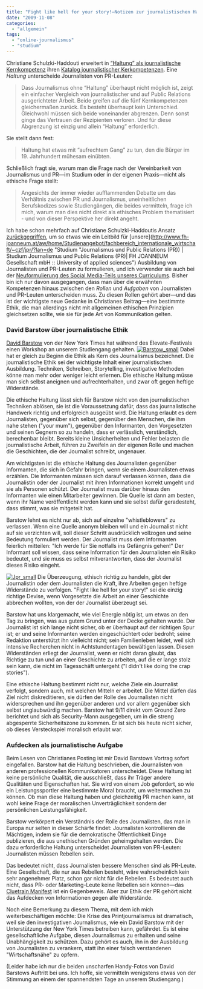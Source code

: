 ```yaml
---
title: "Fight like hell for your story!—Notizen zur journalistischen Haltung"
date: "2009-11-08"
categories: 
  - "allgemein"
tags: 
  - "online-journalismus"
  - "studium"
---
```


Christiane Schulzki-Haddouti erweitert in [“Haltung” als journalistische Kernkompetenz](http://blog.kooptech.de/2009/11/haltung-als-journalistische-kernkompetenz/ "KoopTech » Medien » “Haltung” als journalistische Kernkompetenz") ihren [Katalog journalistischer Kerkompetenzen](http://blog.kooptech.de/2008/12/5-partisanenstrategien-fuer-journalisten/ "KoopTech » Innovation Medien » 5+ Partisanenstrategien für Journalisten"). Eine _Haltung_ unterscheide Journalisten von PR-Leuten:

> Dass Journalismus ohne “Haltung” überhaupt nicht möglich ist, zeigt ein einfacher Vergleich von journalistischer und auf Public Relations ausgerichteter Arbeit. Beide greifen auf die fünf Kernkompetenzen gleichermaßen zurück. Es besteht überhaupt kein Unterschied. Gleichwohl müssen sich beide voneinander abgrenzen. Denn sonst ginge das Vertrauen der Rezipienten verloren. Und für diese Abgrenzung ist einzig und allein “Haltung” erforderlich.

Sie stellt dann fest:

> Haltung hat etwas mit “aufrechtem Gang” zu tun, den die Bürger im 19. Jahrhundert mühesam einübten.

Schließlich fragt sie, warum man die Frage nach der Vereinbarkeit von Journalismus und PR—im Studium oder in der eigenen Praxis—nicht als ethische Frage stellt:

> Angesichts der immer wieder aufflammenden Debatte um das Verhältnis zwischen PR und Journalismus, uneinheitlichen Berufskodizes sowie Studiengängen, die beides vermitteln, frage ich mich, warum man dies nicht direkt als ethisches Problem thematisiert - und von dieser Perspektive her direkt angeht.

Ich habe schon mehrfach auf Christiane Schulzki-Haddoutis Ansatz [zurückgegriffen](http://heinz.typepad.com/lostandfound/2009/02/journalistische-kompetenzen.html "Lost and Found: Journalistische Kompetenzen"), um so etwas wie ein Leitbild für [unsere](http://www.fh-joanneum.at/aw/home/Studienangebot/fachbereich_internationale_wirtschaft/~czf/jpr/?lan=de "Studium "Journalismus und Public Relations (PR)) | Studium Journalismus und Public Relations (PR)| FH JOANNEUM Gesellschaft mbH :: University of applied sciences") Ausbildung von Journalisten und PR-Leuten zu formulieren, und ich verwender sie auch bei der [Neuformulierung des Social Media-Teils unseres Curriculums](http://docs.google.com/Doc?docid=0ATNQPsHPR_eBZGZwYm12cTZfMjZkbTlqaHFoZA&hl=en "Teilcurriculum Social Media (Journalismus und PR) - Google Docs"). Bisher bin ich nur davon ausgegangen, dass man über die erwähnten Kompetenzen hinaus zwischen den _Rollen_ und _Aufgaben_ von Journalisten und PR-Leuten unterscheiden muss. Zu diesen Rollen gehört aber—und das ist der wichtigste neue Gedanke in Christianes Beitrag—eine bestimmte Ethik, die man allerdings nicht mit allgemeinen ethischen Prinzipien gleichsetzen sollte, wie sie für jede Art von Kommunikation gelten.

### David Barstow über journalistische Ethik

[David Barstow](http://topics.nytimes.com/top/reference/timestopics/people/b/david_barstow/index.html "David Barstow - The New York Times") von der New York Times hat während des Elevate-Festivals einen Workshop an unserem Studiengang gehalten. [![Barstow_small](http://heinz.typepad.com/.a/6a00d83451d60069e20120a662c3c3970b-800wi "Barstow_small")](http://heinz.typepad.com/.a/6a00d83451d60069e20120a662c3c3970b-pi) Dabei hat er gleich zu Beginn die Ethik als Kern des Journalismus bezeichnet. Die journalistische Ethik sei der wichtigste Inhalt einer journalistischen Ausbildung. Techniken, Schreiben, Storytelling, investigative Methoden könne man mehr oder weniger leicht erlernen. Die ethische Haltung müsse man sich selbst aneignen und aufrechterhalten, und zwar oft gegen heftige Widerstände.

Die ethische Haltung lässt sich für Barstow nicht von den journalistischen Techniken ablösen, sie ist die Voraussetzung dafür, dass das journalistische Handwerk richtig und erfolgreich ausgeübt wird. Die Haltung erlaubt es dem Journalisten, gegenüber sich selbst, gegenüber den Menschen, die ihm nahe stehen ("your mum"), gegenüber den Informanten, den Vorgesetzten und seinen Gegnern so zu handeln, dass er verlässlich, verständlich, berechenbar bleibt. Bereits kleine Unsicherheiten und Fehler belasten die journalistische Arbeit, führen zu Zweifeln an der eigenen Rolle und machen die Geschichten, die der Journalist schreibt, ungenauer.

Am wichtigsten ist die ethische Haltung des Journalisten gegenüber Informanten, die sich in Gefahr bringen, wenn sie einem Journalisten etwas erzählen. Die Informanten müssen sich darauf verlassen können, dass die Journalistin oder der Journalist mit ihren Informationen korrekt umgeht und sie als Personen schützt. Der Journalist muss darüber hinaus den Informanten wie einen Mitarbeiter gewinnen. Die Quelle ist dann am besten, wenn ihr Name veröffentlicht werden kann und sie selbst dafür geradesteht, dass stimmt, was sie mitgeteilt hat.

Barstow lehnt es nicht nur ab, sich auf einzelne "whistleblowers" zu verlassen. Wenn eine Quelle anonym bleiben will und ein Journalist nicht auf sie verzichten will, soll dieser Schritt ausdrücklich vollzogen und seine Bedeutung formuliert werden. Der Journalist muss dem Informanten feierlich mitteilen: "Ich werde für Sie notfalls ins Gefängnis gehen!" Der Informant soll wissen, dass seine Information für den Journalisten ein Risiko bedeutet, und sie muss es selbst mitverantworten, dass der Journalist dieses Risiko eingeht.

[![Jpr_small](http://heinz.typepad.com/.a/6a00d83451d60069e20120a662c75e970b-800wi "Jpr_small")](http://heinz.typepad.com/.a/6a00d83451d60069e20120a662c75e970b-pi) Die Überzeugung, ethisch richtig zu handeln, gibt der Journalistin oder dem Journalisten die Kraft, ihre Arbeiten gegen heftige Widerstände zu verfolgen. "Fight like hell for your story!" sei die einzig richtige Devise, wenn Vorgesetzte die Arbeit an einer Geschichte abbrechen wollten, von der der Journalist überzeugt sei.

Barstow hat uns klargemacht, wie viel Energie nötig ist, um etwas an den Tag zu bringen, was aus gutem Grund unter der Decke gehalten wurde. Der Journalist ist sich lange nicht sicher, ob er überhaupt auf der richtigen Spur ist; er und seine Informanten werden eingeschüchtert oder bedroht; seine Redaktion unterstützt ihn vielleicht nicht; sein Familienleben leidet, weil sich intensive Recherchen nicht in Achtstundentagen bewältigen lassen. Diesen Widerständen erliegt der Journalist, wenn er nicht daran glaubt, das Richtige zu tun und an einer Geschichte zu arbeiten, auf die er lange stolz sein kann, die nicht im Tagesschäft untergeht ("I didn't like doing the crap stories").

Eine ethische Haltung bestimmt nicht nur, welche Ziele ein Journalist verfolgt, sondern auch, mit welchen Mitteln er arbeitet. Die Mittel dürfen das Ziel nicht diskreditieren, sie dürfen der Rolle des Journalisten nicht widersprechen und ihn gegenüber anderen und vor allem gegenüber sich selbst unglaubwürdig machen. Barstow hat 9/11 direkt vom Ground Zero berichtet und sich als Security-Mann ausgegeben, um in die streng abgesperrte Sicherheitszone zu kommen. Er ist sich bis heute nicht sicher, ob dieses Versteckspiel moralisch erlaubt war.

### Aufdecken als journalistische Aufgabe

Beim Lesen von Christianes Posting ist mir David Barstows Vortrag sofort eingefallen. Barstow hat die Haltung beschrieben, die Journalisten von anderen professionellen Kommunikatoren unterscheidet. Diese Haltung ist keine persönliche Qualität, die ausschließt, dass ihr Träger andere Qualitäten und Eigenschaften hat. Sie wird von einem Job gefordert, so wie ein Leistungssportler eine bestimmte Moral braucht, um weitermachen zu können. Ob man diese Haltung haben und gleichzeitig PR machen kann, ist wohl keine Frage der moralischen Unverträglichkeit sondern der persönlichen Leistungsfähigkeit.

Barstow verkörpert ein Verständnis der Rolle des Journalisten, das man in Europa nur selten in dieser Schärfe findet: Journalisten kontrollieren die Mächtigen, indem sie für die demokratische Öffentlichkeit Dinge publizieren, die aus unethischen Gründen geheimgehalten werden. Die dazu erforderliche Haltung unterscheidet Journalisten von PR-Leuten: Journalisten müssen Rebellen sein.

Das bedeutet nicht, dass Journalisten bessere Menschen sind als PR-Leute. Eine Gesellschaft, die nur aus Rebellen besteht, wäre wahrscheinlich kein sehr angenehmer Platz, schon gar nicht für die Rebellen. Es bedeutet auch nicht, dass PR- oder Marketing-Leute keine Rebellen sein können—das [Cluetrain Manifest](http://www.cluetrain.de/ "das cluetrain manifest") ist ein Gegenbeweis. Aber zur Ethik der PR gehört nicht das Aufdecken von Informationen gegen alle Widerstände.

Noch eine Bemerkung zu diesem Thema, mit dem ich mich weiterbeschäftigen möchte: Die Krise des Printjournalismus ist dramatisch, weil sie den investigativen Journalismus, wie ein David Barstow mit der Unterstützung der New York Times betreiben kann, gefährdet. Es ist eine gesellschaftliche Aufgabe, diesen Journalismus zu erhalten und seine Unabhängigkeit zu schützen. Dazu gehört es auch, ihn in der Ausbildung von Journalisten zu verankern, statt ihn einer falsch verstandenen "Wirtschaftsnähe" zu opfern.

(Leider habe ich nur die beiden unscharfen Handy-Fotos von David Barstows Auftritt bei uns. Ich hoffe, sie vermitteln wenigstens etwas von der Stimmung an einem der spannendsten Tage an unserem Studiengang.)
